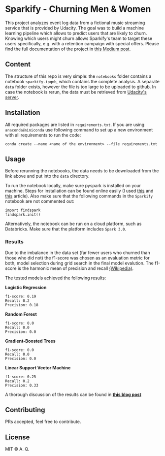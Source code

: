 # Sparkify - Churning Men & Women

This project analyzes event log data from a fictional music streaming service that is provided by Udacity. The goal was to build a machine learning pipeline which allows to predict users that are likely to churn. Knowing which users might churn allows Sparkify's team to target these users specifically, e.g. with a retention campaign with special offers. Please find the full documentation of the project in [this Medium post](https://medium.com/p/dce30179291d).


## Content
The structure of this repo is very simple: the `notebooks` folder contains a notebook `sparkify.ipqnb`, which contains the complete analysis. A separate `data` folder exists, however the file is too large to be uploaded to github. In case the notebook is rerun, the data must be retrieved from [Udacity's server](https://video.udacity-data.com/topher/2018/December/5c1d6681_medium-sparkify-event-data/medium-sparkify-event-data.json).
    
## Installation
All required packages are listed in `requirements.txt`. If you are using `anaconda`/`miniconda` use following command to set up a new environment 
with all requirements to run the code:
```
conda create --name <name of the environment> --file requirements.txt
```

## Usage
Before rerunning the notebooks, the data needs to be downloaded from the link above and put into the `data` directory.

To run the notebook locally, make sure pyspark is installed on your machine. Steps for installation can be found online easily (I used [this](https://medium.com/swlh/pyspark-on-macos-installation-and-use-31f84ca61400) and [this](https://medium.com/macoclock/how-to-install-apache-pyspark-on-macbook-pro-4a9249f0d823) article).
Also make sure that the following commands in the `Sparkify` notebook are not commented out:
```
import findspark
findspark.init()
```
Alternatively, the notebook can be run on a cloud platform, such as Databricks. Make sure that the platform includes `Spark 3.0`.

### Results
Due to the imbalance in the data set (far fewer users who churned than those who did not) the f1-score was chosen as an evaluation metric for both, model selection during grid search in the final model evalution. The f1-score is the harmonic mean of precision and recall [(Wikipedia)](https://en.wikipedia.org/wiki/F1_score).

The tested models achieved the following results:

**Logistic Regression**
```
f1-score: 0.19
Recall: 0.2
Precision: 0.18
```

**Random Forest**
```
f1-score: 0.0
Recall: 0.0
Precision: 0.0
```

**Gradient-Boosted Trees**
```
f1-score: 0.0
Recall: 0.0
Precision: 0.0
```

**Linear Support Vector Machine**
```
f1-score: 0.25
Recall: 0.2
Precision: 0.33
```

A thorough discussion of the results can be found in **[this blog post](https://medium.com/p/dce30179291d/)**

## Contributing
PRs accepted, feel free to contribute.

## License
MIT © A. Q.
